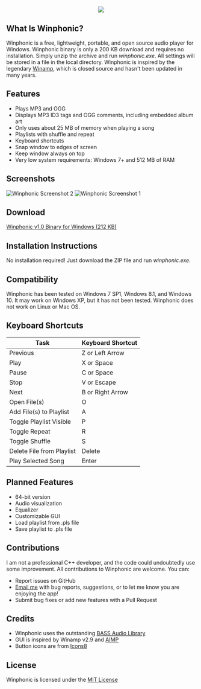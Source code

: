 <h1 align="center">
    <img src="https://k-perry.github.io/images/winphonic-logo.png">
    <br>
</h1>

## What Is Winphonic?
Winphonic is a free, lightweight, portable, and open source audio player for Windows.  Winphonic binary is only a 200 KB download and requires no installation.  Simply unzip the archive and run *winphonic.exe*. All settings will be stored in a file in the local directory. Winphonic is inspired by the legendary [Winamp](https://en.wikipedia.org/wiki/Winamp), which is closed source and hasn't been updated in many years.


## Features
* Plays MP3 and OGG
* Displays MP3 ID3 tags and OGG comments, including embedded album art
* Only uses about 25 MB of memory when playing a song
* Playlists with shuffle and repeat
* Keyboard shortcuts
* Snap window to edges of screen
* Keep window always on top
* Very low system requirements:  Windows 7+ and 512 MB of RAM


## Screenshots
![Winphonic Screenshot 2](https://k-perry.github.io/images/winphonic-ss-1.jpg)
![Winphonic Screenshot 1](https://k-perry.github.io/images/winphonic-ss-2.jpg)


## Download
[Winphonic v1.0 Binary for Windows (212 KB)](https://github.com/k-perry/k-perry.github.io/blob/master/winphonic/winphonic_v1.0.zip)


## Installation Instructions
No installation required!  Just download the ZIP file and run *winphonic.exe*.


## Compatibility
Winphonic has been tested on Windows 7 SP1, Windows 8.1, and Windows 10.  It may work on Windows XP, but it has not been tested.
Winphonic does not work on Linux or Mac OS.


## Keyboard Shortcuts
| Task             | Keyboard Shortcut |
| ---------------- | ----------------- |
| Previous | Z or Left Arrow |
| Play | X or Space |
| Pause | C or Space |
| Stop | V or Escape |
| Next | B or Right Arrow |
| Open File(s) | O |
| Add File(s) to Playlist | A |
| Toggle Playlist Visible | P |
| Toggle Repeat | R |
| Toggle Shuffle | S |
| Delete File from Playlist | Delete |
| Play Selected Song | Enter |


## Planned Features
* 64-bit version
* Audio visualization
* Equalizer
* Customizable GUI
* Load playlist from .pls file
* Save playlist to .pls file


## Contributions
I am not a professional C++ developer, and the code could undoubtedly use some improvement.  All contributions to Winphonic are welcome.  You can:
* Report issues on GitHub
* [Email me](mailto:winphonic@gmail.com) with bug reports, suggestions, or to let me know you are enjoying the app!
* Submit bug fixes or add new features with a Pull Request


## Credits
* Winphonic uses the outstanding [BASS Audio Library](http://www.un4seen.com/bass.html)
* GUI is inspired by Winamp v2.9 and [AIMP](http://www.aimp.ru/)
* Button icons are from [Icons8](https://icons8.com/)


## License
Winphonic is licensed under the [MIT License](https://github.com/k-perry/winphonic/LICENSE.txt)
